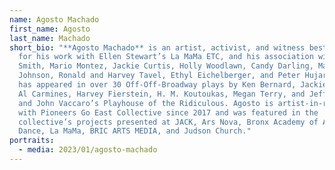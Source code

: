 ```yaml
---
name: Agosto Machado
first_name: Agosto
last_name: Machado
short_bio: "**Agosto Machado** is an artist, activist, and witness best known
  for his work with Ellen Stewart’s La MaMa ETC, and his association with Jack
  Smith, Mario Montez, Jackie Curtis, Holly Woodlawn, Candy Darling, Marsha P.
  Johnson, Ronald and Harvey Tavel, Ethyl Eichelberger, and Peter Hujar. Machado
  has appeared in over 30 Off-Off-Broadway plays by Ken Bernard, Jackie Curtis,
  Al Carmines, Harvey Fierstein, H. M. Koutoukas, Megan Terry, and Jeff Weiss,
  and John Vaccaro’s Playhouse of the Ridiculous. Agosto is artist-in-residence
  with Pioneers Go East Collective since 2017 and was featured in the
  collective’s projects presented at JACK, Ars Nova, Bronx Academy of Art and
  Dance, La MaMa, BRIC ARTS MEDIA, and Judson Church."
portraits:
  - media: 2023/01/agosto-machado
---
```

